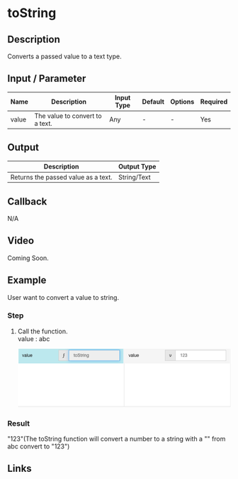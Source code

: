 # toString

## Description

Converts a passed value to a text type.

## Input / Parameter

| Name | Description | Input Type | Default | Options | Required |
| ------ | ------ | ------ | ------ | ------ | ------ |
| value | The value to convert to a text. | Any | - | - | Yes |

## Output

| Description | Output Type |
| ------ | ------ |
| Returns the passed value as a text. | String/Text |

## Callback

N/A

## Video

Coming Soon.

<!-- Format: [![Video]({image-path})]({url-link}) -->

## Example

User want to convert a value to string.

### Step

1. Call the function.
   <br>
   value : abc<br />

   ![](./toString-step-1.png)
    
### Result

"123"(The toString function will convert a number to a string with a "" from abc convert to "123")
    


## Links